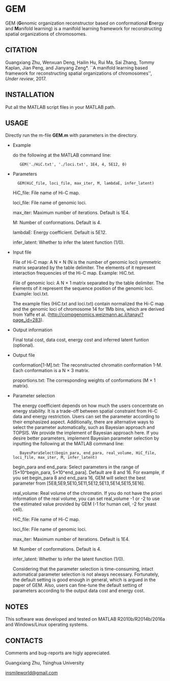 # GEM
GEM (**G**enomic organization reconstructor based on conformational **E**nergy and **M**anifold learning) is a manifold learning framework for reconstructing spatial organizations of chromosomes.

## CITATION
Guangxiang Zhu, Wenxuan Deng, Hailin Hu, Rui Ma, Sai Zhang, Tommy Kaplan, Jian Peng, and Jianyang Zeng*. ``A manifold learning based framework for reconstructing spatial organizations of chromosomes'', *Under review*, 2017.


## INSTALLATION
Put all the MATLAB script files in your MATLAB path. 

## USAGE
Directly run the m-file **GEM.m** with parameters in the directory. 

* Example

    do the following at the MATLAB command line: 
    

		 GEM('./HiC.txt', './loci.txt', 1E4, 4, 5E12, 0)

* Parameters

		GEM(HiC_file, loci_file, max_iter, M, lambdaE, infer_latent)

    HiC_file: File name of Hi-C map. 

    loci_file: File name of genomic loci.

    max_iter: Maximum number of iterations. Default is 1E4.
    
    M: Number of conformations. Default is 4.
    
    lambdaE: Energy coefficient. Default is 5E12.
    
    infer_latent: Whether to infer the latent function (1/0).


* Input file

    File of Hi-C map: A N × N (N is the number of genomic loci) symmetric matrix separated by the table delimiter. The elements of it represent interaction frequencies of the Hi-C map. Example: HiC.txt.
    
    File of genomic loci: A N × 1 matrix separated by the table delimiter. The elements of it represent the sequence position of the genomic loci. Example: loci.txt.
    
	The example files (HiC.txt and loci.txt) contain normalized the Hi-C map and the genomic loci of chromosome 14 for 1Mb bins, which are derived from Yaffe et al. (http://compgenomics.weizmann.ac.il/tanay/?page_id=283).

* Output information

	Final total cost, data cost, energy cost and inferred latent funtion (optional).

* Output file

    conformation[1-M].txt: The reconstructed chromatin conformation 1-M. Each conformation is a N × 3 matrix. 
    
    proportions.txt: The corresponding weights of conformations (M × 1 matrix).

* Parameter selection

    The energy coefficient depends on how much the users concentrate on energy stability. It is a trade-off between spatial constraint from Hi-C data and energy restriction. Users can set the parameter according to their emphasized aspect. Additionally, there are alternative ways to select the parameter automatically, such as Bayesian approach and TOPSIS. We provide the implement of Bayesian approach here. If you desire better parameters, implement Bayesian parameter selection by inputting the following at the MATLAB command line:
    
	 	 BayesParaSelect(begin_para, end_para, real_volume, HiC_file, loci_file, max_iter, M, infer_latent)
    

	begin_para and end_para: Select parameters in the range of [5×10^begin_para, 5×10^end_para]. Default are 8 and 16. For example, if you set begin_para 8 and end_para 16, GEM will select the best parameter from [5E8,5E9,5E10,5E11,5E12,5E13,5E14,5E15,5E16].
	
	real_volume: Real volume of the chromatin. If you do not have the priori information of the real volume, you can set real_volume -1 or -2 to use the estimated value provided by GEM (-1 for human cell, -2 for yeast cell).

	HiC_file: File name of Hi-C map. 
	
	loci_file: File name of genomic loci.
	
	max_iter: Maximum number of iterations. Default is 1E4.
    	
	M: Number of conformations. Default is 4.
	
	infer_latent: Whether to infer the latent function (1/0).
    
    Considering that the parameter selection is time-consuming, intact automatical parameter selection is not always necessary. Fortunately, the default setting is good enough in general, which is argued in the paper of GEM. Also, users can fine-tune the default setting of parameters according to the output data cost and energy cost.

## NOTES
This software was developed and tested on MATLAB R2010b/R2014b/2016a and Windows/Linux operating systems.


## CONTACTS
Comments and bug-reports are higly appreciated. 

Guangxiang Zhu, Tsinghua University

insmileworld@gmail.com
